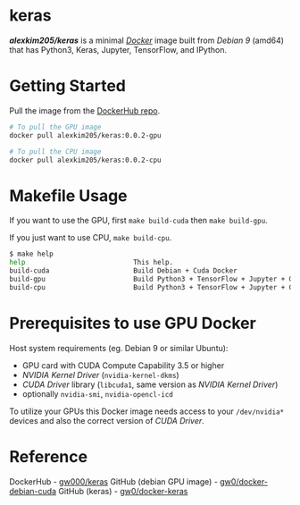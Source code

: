 keras
==================

***alexkim205/keras*** is a minimal [*Docker*](http://www.docker.com/) image built from *Debian 9* (amd64) that has Python3, Keras, Jupyter, TensorFlow, and IPython.

Getting Started
====================

Pull the image from the [DockerHub repo](https://cloud.docker.com/swarm/alexkim205/repository/docker/alexkim205/keras/general).

```bash
# To pull the GPU image
docker pull alexkim205/keras:0.0.2-gpu

# To pull the CPU image
docker pull alexkim205/keras:0.0.2-cpu
```

Makefile Usage
==============

If you want to use the GPU, first `make build-cuda` then `make build-gpu`.

If you just want to use CPU, `make build-cpu`.

```bash
$ make help
help                           This help.
build-cuda                     Build Debian + Cuda Docker
build-gpu                      Build Python3 + TensorFlow + Jupyter + GPU Docker
build-cpu                      Build Python3 + TensorFlow + Jupyter + CPU Docker
```

Prerequisites to use GPU Docker
===============================

Host system requirements (eg. Debian 9 or similar Ubuntu):

- GPU card with CUDA Compute Capability 3.5 or higher
- *NVIDIA Kernel Driver* (`nvidia-kernel-dkms`)
- *CUDA Driver* library (`libcuda1`, same version as *NVIDIA Kernel Driver*)
- optionally `nvidia-smi`, `nvidia-opencl-icd`

To utilize your GPUs this Docker image needs access to your `/dev/nvidia*` devices and also the correct version of *CUDA Driver*.


Reference
=========

DockerHub - [gw000/keras](https://hub.docker.com/r/gw000/keras/)
GitHub (debian GPU image) - [gw0/docker-debian-cuda](https://github.com/gw0/docker-debian-cuda)
GitHub (keras) - [gw0/docker-keras](https://github.com/gw0/docker-keras)